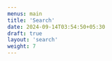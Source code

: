 ```yaml
---
menus: main
title: 'Search'
date: 2024-09-14T03:54:50+05:30
draft: true
layout: 'search'
weight: 7
---
```


